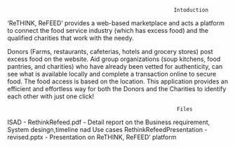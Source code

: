                                                          Intoduction
‘ReTHINK, ReFEED’ provides a web-based marketplace and acts a platform to connect the food service industry (which has excess food) and the qualified charities that work with the needy. 

Donors (Farms, restaurants, cafeterias, hotels and grocery stores) post excess food on the website. Aid group organizations (soup kitchens, food pantries, and charities) who have already been vetted for authenticity, can see what is available locally and complete a transaction online to secure food. The food access is based on the location. This application provides an efficient and effortless way for both the Donors and the Charities to identify each other with just one click!

                                                          Files
ISAD - RethinkRefeed.pdf - Detail report on the Business requirement, System desingn,timeline nad Use cases 
RethinkRefeedPresentation - revised.pptx - Presentation on ReTHINK, ReFEED’ platform
